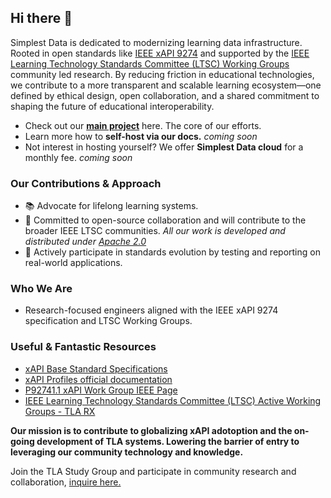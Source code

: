 ## Hi there 👋

Simplest Data is dedicated to modernizing learning data infrastructure. Rooted in open standards like [IEEE xAPI 9274](https://opensource.ieee.org/xapi/xapi-base-standard-documentation) and supported by the [IEEE Learning Technology Standards Committee (LTSC) Working Groups](https://sagroups.ieee.org/ltsc/workgroups/) community led research. By reducing friction in educational technologies, we contribute to a more transparent and scalable learning ecosystem—one defined by ethical design, open collaboration, and a shared commitment to shaping the future of educational interoperability.

- Check out our [**main project**](https://github.com/simplestdata/lrsql) here. The core of our efforts.
- Learn more how to **self-host via our docs.** *coming soon*
- Not interest in hosting yourself? We offer **Simplest Data cloud** for a monthly fee. *coming soon* 

### Our Contributions & Approach

- 📚 Advocate for lifelong learning systems.
- 🤝 Committed to open-source collaboration and will contribute to the broader IEEE LTSC communities. *All our work is developed and distributed under [Apache 2.0](https://www.apache.org/licenses/LICENSE-2.0.txt)*
- 🌱 Actively participate in standards evolution by testing and reporting on real-world applications.

### Who We Are
- Research-focused engineers aligned with the IEEE xAPI 9274 specification and LTSC Working Groups.

### Useful & Fantastic Resources

- [xAPI Base Standard Specifications](https://opensource.ieee.org/xapi/xapi-base-standard-documentation)
- [xAPI Profiles official documentation](https://adlnet.github.io/xapi-profiles/xapi-profiles-about.html)
- [P92741.1 xAPI Work Group IEEE Page](https://sagroups.ieee.org/9274-1-1/)
- [IEEE Learning Technology Standards Committee (LTSC) Active Working Groups - TLA RX](https://sagroups.ieee.org/ltsc/workgroups/)

**Our mission is to contribute to globalizing xAPI adotoption and the on-going development of TLA systems. Lowering the barrier of entry to leveraging our community technology and knowledge.**

Join the TLA Study Group and participate in community research and collaboration, [inquire here.](mailto:greg@simplestdata.com)
<!--

**Consider Adding** Contribution guidelines - how can the community get involved?
-->
